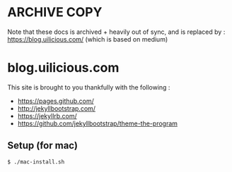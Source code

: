 # ARCHIVE COPY

Note that these docs is archived + heavily out of sync, and is replaced by : https://blog.uilicious.com/ (which is based on medium)

# blog.uilicious.com

This site is brought to you thankfully with the following :

+ https://pages.github.com/
+ http://jekyllbootstrap.com/
+ https://jekyllrb.com/
+ https://github.com/jekyllbootstrap/theme-the-program

## Setup (for mac)

`$ ./mac-install.sh`
